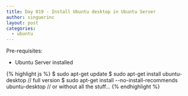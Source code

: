 ```yaml
---
title: Day 019 - Install Ubuntu desktop in Ubuntu Server
author: singuerinc
layout: post
categories:
  - ubuntu
---
```

Pre-requisites:

  - Ubuntu Server installed

{% highlight js %}
$ sudo apt-get update
$ sudo apt-get install ubuntu-desktop // full version
$ sudo apt-get install --no-install-recommends ubuntu-desktop // or without all the stuff...
{% endhighlight %}